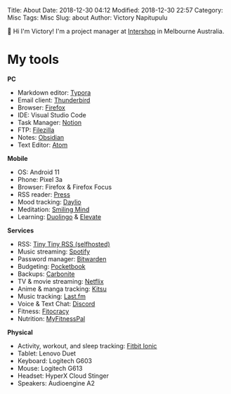 Title: About
Date: 2018-12-30 04:12
Modified: 2018-12-30 22:57
Category: Misc
Tags: Misc
Slug: about
Author: Victory Napitupulu

👋 Hi I'm Victory! I'm a project manager at [Intershop](//intershop.com) in Melbourne Australia.

# My tools #
**PC**

* Markdown editor: [Typora](//typora.io)
* Email client: [Thunderbird](//thunderbird.net)
* Browser: [Firefox](//firefox.com)
* IDE: Visual Studio Code
* Task Manager: [Notion](//notion.so)
* FTP: [Filezilla](//filezilla-project.org)
* Notes: [Obsidian](//obsidian.md)
* Text Editor: [Atom](//atom.io)

**Mobile**

* OS: Android 11
* Phone: Pixel 3a
* Browser: Firefox & Firefox Focus
* RSS reader: [Press](//play.google.com/store/apps/details?id=com.twentyfivesquares.press)
* Mood tracking: [Daylio](//daylio.webflow.io)
* Meditation: [Smiling Mind](//smilingmind.com.au)
* Learning: [Duolingo](//duolingo.com) & [Elevate](//elevateapp.com)

**Services**

* RSS: [Tiny Tiny RSS (selfhosted)](//tt-rss.org/)
* Music streaming: [Spotify](//spotify.com)
* Password manager: [Bitwarden](//bitwarden.com)
* Budgeting: [Pocketbook](//getpocketbook.com)
* Backups: [Carbonite](//carbonite.com)
* TV & movie streaming: [Netflix](//netflix.com)
* Anime & manga tracking: [Kitsu](//kitsu.io)
* Music tracking: [Last.fm](//last.fm)
* Voice & Text Chat: [Discord](//discordapp.com)
* Fitness: [Fitocracy](//fitocracy.com)
* Nutrition: [MyFitnessPal](//myfitnesspal.com)

 **Physical**

* Activity, workout, and sleep tracking: [Fitbit Ionic](//fitbit.com/au/ionic)
* Tablet: Lenovo Duet
* Keyboard: Logitech G603
* Mouse: Logitech G613
* Headset: HyperX Cloud Stinger
* Speakers: Audioengine A2
